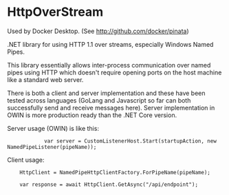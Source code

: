 # HttpOverStream

Used by Docker Desktop. (See http://github.com/docker/pinata)

.NET library for using HTTP 1.1 over streams, especially Windows Named Pipes.

This library essentially allows inter-process communication over named pipes using HTTP which doesn't require opening ports on the host machine like a standard web server.

There is both a client and server implementation and these have been tested across languages (GoLang and Javascript so far can both successfully send and receive messages here).
Server implementation in OWIN is more production ready than the .NET Core version.

Server usage (OWIN) is like this:
```
            var server = CustomListenerHost.Start(startupAction, new NamedPipeListener(pipeName));
```

Client usage:

```
    HttpClient = NamedPipeHttpClientFactory.ForPipeName(pipeName);
    
    var response = await HttpClient.GetAsync("/api/endpoint");
```
